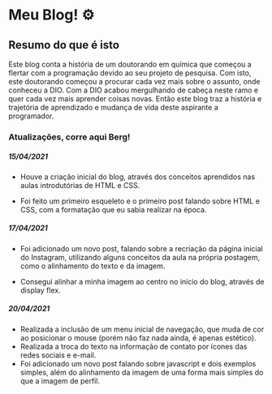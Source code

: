 # Meu Blog! :gear:

## Resumo do que é isto

Este blog conta a história de um doutorando em química que começou a flertar com a programação devido ao seu projeto de pesquisa. Com isto, este doutorando começou a procurar cada vez mais sobre o assunto, onde conheceu a DIO. Com a DIO acabou mergulhando de cabeça neste ramo e quer cada vez mais aprender coisas novas. Então este blog traz a história e trajetória de aprendizado e mudança de vida deste aspirante a programador.





### Atualizações, corre aqui Berg!



##### 15/04/2021

- Houve a criação inicial do blog, através dos conceitos aprendidos nas aulas introdutórias de HTML e CSS.

- Foi feito um primeiro esqueleto e o primeiro post falando sobre HTML e CSS, com a formatação que eu sabia realizar na época.

  

##### 17/04/2021

- Foi adicionado um novo post, falando sobre a recriação da página inicial do Instagram, utilizando alguns conceitos da aula na própria postagem, como o alinhamento do texto e da imagem.

- Consegui alinhar a minha imagem ao centro no início do blog, através de display flex.

  

##### 20/04/2021

- Realizada a inclusão de um menu inicial de navegação, que muda de cor ao posicionar o mouse (porém não faz nada ainda, é apenas estético).
- Realizada a troca do texto na informação de contato por ícones das redes sociais e e-mail.
- Foi adicionado um novo post falando sobre javascript e dois exemplos simples, além do alinhamento da imagem de uma forma mais simples do que a imagem de perfil.